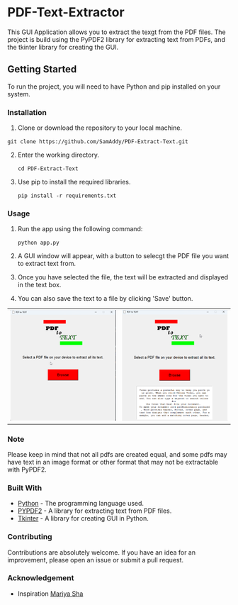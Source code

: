 # PDF-Text-Extractor
This GUI Application allows you to extract the texgt from the PDF files. The project is build using the PyPDF2 library for extracting text from PDFs, and the tkinter library for creating the GUI.

## Getting Started
To run the project, you will need to have Python and pip installed on your system.

### Installation
1. Clone or download the repository to your local machine.

  ```
  git clone https://github.com/SamAddy/PDF-Extract-Text.git
  ```

2. Enter the working directory.

   ```
   cd PDF-Extract-Text
   ```

3. Use pip to install the required libraries.

   ```
   pip install -r requirements.txt
   ```

### Usage
1. Run the app using the following command:

   ```
   python app.py
   ```

2. A GUI window will appear, with a button to selecgt the PDF file you want to extract text from. 

3. Once you have selected the file, the text will be extracted and displayed in the text box. 

4. You can also save the text to a file by clicking 'Save' button.

<!--
<p align="center">
<img src="https://github.com/SamAddy/PDF-Extract-Text/blob/main/Stage1.png" width=50% alt="Browse file"/>
<img src="https://github.com/SamAddy/PDF-Extract-Text/blob/main/Stage2.png" width=50% alt="Display extractedtext">
</p>


<p align="center">
![Browse file](https://github.com/SamAddy/PDF-Extract-Text/blob/main/Stage1.png)
![Diplay text in textbox](https://github.com/SamAddy/PDF-Extract-Text/blob/main/Stage2.png)
</p>
-->

<table align="center">
  <tr>
    <td>
      <img src="https://github.com/SamAddy/PDF-Extract-Text/blob/main/Stage1.png" alt="image1" width="400"/>
    </td>
    <td>
      <img src="https://github.com/SamAddy/PDF-Extract-Text/blob/main/Stage2.png" alt="image2" width="400"/>
    </td>
  </tr>
</table>



### Note 
Please keep in mind that not all pdfs are created equal, and some pdfs may have text in an image format or other format that may not be extractable with PyPDF2.

### Built With
 * [Python](https://www.python.org/) - The programming language used.
 * [PYPDF2](https://pypi.org/project/PyPDF2/) - A library for extracting text from PDF files.
 * [Tkinter](https://docs.python.org/3/library/tk.html) - A library for creating GUI in Python.

### Contributing 
Contributions are absolutely welcome. If you have an idea for an improvement, please open an issue or submit a pull request.

### Acknowledgement
* Inspiration [Mariya Sha](https://github.com/MariyaSha/PDFextract_text)
